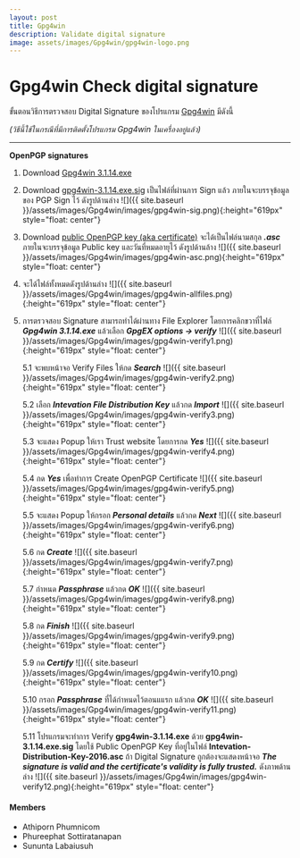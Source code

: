 ```yaml
---
layout: post
title: Gpg4win
description: Validate digital signature
image: assets/images/Gpg4win/gpg4win-logo.png
---
```


# Gpg4win Check digital signature

ขั้นตอนวิธีการตรวจสอบ Digital Signature ของโปรแกรม [Gpg4win](https://www.gpg4win.org/download.html) มีดังนี้ 

*(วิธีนี้ใช้ในกรณีที่มีการติดตั้งโปรแกรม Gpg4win ในเครื่องอยู่แล้ว)*

---
**OpenPGP signatures**


1. Download [Gpg4win 3.1.14.exe](https://www.gpg4win.org/get-gpg4win.html)
    
2. Download [gpg4win-3.1.14.exe.sig](https://files.gpg4win.org/gpg4win-3.1.14.exe.sig) เป็นไฟล์ที่ผ่านการ Sign แล้ว ภายในจะบรรจุข้อมูลของ PGP Sign ไว้ ดังรูปด้านล่าง
![]({{ site.baseurl }}/assets/images/Gpg4win/images/gpg4win-sig.png){:height="619px" style="float: center"}

3. Download [public OpenPGP key (aka certificate)](https://ssl.intevation.de/Intevation-Distribution-Key-2016.asc) จะได้เป็นไฟล์นามสกุล ***.asc*** ภายในจะบรรจุข้อมูล Public key และวันที่หมดอายุไว้ ดังรูปด้านล้าง
![]({{ site.baseurl }}/assets/images/Gpg4win/images/gpg4win-asc.png){:height="619px" style="float: center"}

4. จะได้ไฟล์ทั้งหมดดังรูปด้านล่าง
![]({{ site.baseurl }}/assets/images/Gpg4win/images/gpg4win-allfiles.png){:height="619px" style="float: center"}

5. การตรวจสอบ Signature สามารถทำได้ผ่านทาง File Explorer โดยการคลิกขวาที่ไฟล์ ***Gpg4win 3.1.14.exe*** แล้วเลือก ***GpgEX options -> verify***
![]({{ site.baseurl }}/assets/images/Gpg4win/images/gpg4win-verify1.png){:height="619px" style="float: center"}

    5.1 จะพบหน้าจอ Verify Files ให้กด ***Search***
    ![]({{ site.baseurl }}/assets/images/Gpg4win/images/gpg4win-verify2.png){:height="619px" style="float: center"}

    5.2 เลือก ***Intevation File Distribution Key*** แล้วกด ***Import***
    ![]({{ site.baseurl }}/assets/images/Gpg4win/images/gpg4win-verify3.png){:height="619px" style="float: center"}

    5.3 จะแสดง Popup ให้เรา Trust website โดยการกด ***Yes***
    ![]({{ site.baseurl }}/assets/images/Gpg4win/images/gpg4win-verify4.png){:height="619px" style="float: center"}

    5.4 กด ***Yes*** เพื่อทำการ Create OpenPGP Certificate
    ![]({{ site.baseurl }}/assets/images/Gpg4win/images/gpg4win-verify5.png){:height="619px" style="float: center"}

    5.5 จะแสดง Popup ให้กรอก ***Personal details*** แล้วกด ***Next***
    ![]({{ site.baseurl }}/assets/images/Gpg4win/images/gpg4win-verify6.png){:height="619px" style="float: center"}

    5.6 กด ***Create***
    ![]({{ site.baseurl }}/assets/images/Gpg4win/images/gpg4win-verify7.png){:height="619px" style="float: center"}

    5.7 กำหนด ***Passphrase*** แล้วกด ***OK***
    ![]({{ site.baseurl }}/assets/images/Gpg4win/images/gpg4win-verify8.png){:height="619px" style="float: center"}

    5.8 กด ***Finish***
    ![]({{ site.baseurl }}/assets/images/Gpg4win/images/gpg4win-verify9.png){:height="619px" style="float: center"}

    5.9 กด ***Certify***
    ![]({{ site.baseurl }}/assets/images/Gpg4win/images/gpg4win-verify10.png){:height="619px" style="float: center"}

    5.10 กรอก ***Passphrase*** ที่ได้กำหนดไว้ตอนแแรก แล้วกด ***OK***
    ![]({{ site.baseurl }}/assets/images/Gpg4win/images/gpg4win-verify11.png){:height="619px" style="float: center"}

    5.11 โปรแกรมจะทำการ Verify **gpg4win-3.1.14.exe** ด้วย **gpg4win-3.1.14.exe.sig** โดยใช้ Public OpenPGP Key ที่อยู่ในไฟล์ **Intevation-Distribution-Key-2016.asc** ถ้า Digital Signature ถูกต้องจะแสดงหน้าจอ ***The signature is valid and the certificate's validity is fully trusted.***  ดังภาพด้านล่าง
    ![]({{ site.baseurl }}/assets/images/Gpg4win/images/gpg4win-verify12.png){:height="619px" style="float: center"}

#### Members
- Athiporn Phumnicom
- Phureephat Sottiratanapan
- Sununta Labaiusuh